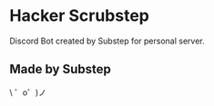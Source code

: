 Hacker Scrubstep
=================

Discord Bot created by Substep for personal server.

Made by Substep
-------------------

\ ゜o゜)ノ
